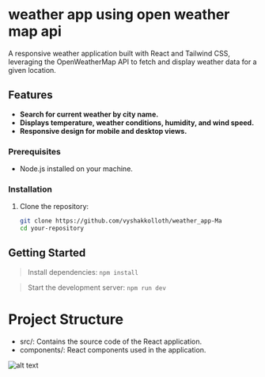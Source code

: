 # weather app using open weather map api

A responsive weather application built with React and Tailwind CSS, leveraging the OpenWeatherMap API to fetch and display weather data for a given location.

## Features

- **Search for current weather by city name.** 
- **Displays temperature, weather conditions, humidity, and wind speed.**
- **Responsive design for mobile and desktop views.** 
### Prerequisites

- Node.js installed on your machine.

### Installation

1. Clone the repository:

   ```bash
   git clone https://github.com/vyshakkolloth/weather_app-Ma
   cd your-repository

## Getting Started
>Install dependencies:
`npm install`



> Start the development server:
`npm run dev`

# Project Structure
* src/:  Contains the source code of the React application.
* components/:  React components used in the application.




![alt text](https://github.com/vyshakkolloth/weather_app-Ma/weather.png?raw=true)
